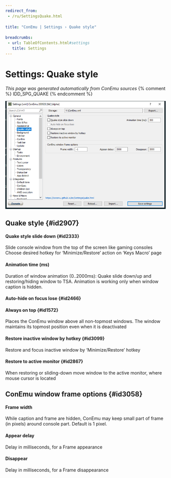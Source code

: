 ```yaml
---
redirect_from:
 - /ru/SettingsQuake.html

title: "ConEmu | Settings › Quake style"

breadcrumbs:
 - url: TableOfContents.html#settings
   title: Settings
---
```


# Settings: Quake style

*This page was generated automatically from ConEmu sources*
{% comment %} IDD_SPG_QUAKE {% endcomment %}

![ConEmu Settings: Quake style](/img/Settings-Quake.png)



## Quake style  {#id2907}

#### Quake style slide down  {#id2333}
Slide console window from the top of the screen like gaming consoles Choose desired hotkey for ‘Minimize/Restore’ action on ‘Keys  Macro’ page

#### Animation time (ms)
Duration of window animation (0..2000ms): Quake slide down/up and restoring/hiding window to TSA. Animation is working only when window caption is hidden.

#### Auto-hide on focus lose  {#id2466}


#### Always on top  {#id1572}
Places the ConEmu window above all non-topmost windows. The window maintains its topmost position even when it is deactivated

#### Restore inactive window by hotkey  {#id3099}
Restore and focus inactive window by ‘Minimize/Restore’ hotkey

#### Restore to active monitor  {#id2867}
When restoring or sliding-down move window to the active monitor, where mouse cursor is located



## ConEmu window frame options  {#id3058}



#### Frame width
While caption and frame are hidden, ConEmu may keep small part of frame (in pixels) around console part. Default is 1 pixel.

#### Appear delay
Delay in milliseconds, for a Frame appearance

#### Disappear
Delay in milliseconds, for a Frame disappearance



